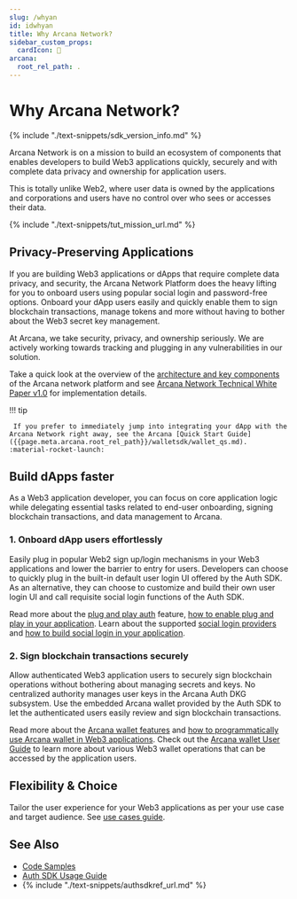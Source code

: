 ```yaml
---
slug: /whyan
id: idwhyan
title: Why Arcana Network?
sidebar_custom_props:
  cardIcon: 📝
arcana:
  root_rel_path: .
---
```


# Why Arcana Network?

{% include "./text-snippets/sdk_version_info.md" %}

Arcana Network is on a mission to build an ecosystem of components that enables developers to build Web3 applications quickly, securely and with complete data privacy and ownership for application users.

This is totally unlike Web2, where user data is owned by the applications and corporations and users have no control over who sees or accesses their data.

{% include "./text-snippets/tut_mission_url.md" %}

## Privacy-Preserving Applications

If you are building Web3 applications or dApps that require complete data privacy, and security, the Arcana Network Platform does the heavy lifting for you to onboard users using popular social login and password-free options. Onboard your dApp users easily and quickly enable them to sign blockchain transactions, manage tokens and more without having to bother about the Web3 secret key management.

At Arcana, we take security, privacy, and ownership seriously. We are actively working towards tracking and plugging in any vulnerabilities in our solution.

Take a quick look at the overview of the [architecture and key components]({{page.meta.arcana.root_rel_path}}/howitworks.md) of the Arcana network platform and see [Arcana Network Technical White Paper v1.0](https://www.notion.so/arcananetwork/Arcana-Technical-Docs-a1d7fd0d2970452586c693e4fee14d08) for implementation details.

!!! tip

     If you prefer to immediately jump into integrating your dApp with the Arcana Network right away, see the Arcana [Quick Start Guide]({{page.meta.arcana.root_rel_path}}/walletsdk/wallet_qs.md). :material-rocket-launch:

## Build dApps faster

As a Web3 application developer, you can focus on core application logic while delegating essential tasks related to end-user onboarding, signing blockchain transactions, and data management to Arcana.

### 1. Onboard dApp users effortlessly

Easily plug in popular Web2 sign up/login mechanisms in your Web3 applications and lower the barrier to entry for users. Developers can choose to quickly plug in the built-in default user login UI offered by the Auth SDK.  As an alternative, they can choose to customize and build their own user login UI and call requisite social login functions of the Auth SDK. 

Read more about the [plug and play auth]({{page.meta.arcana.root_rel_path}}/concepts/plugnplayauth.md) feature, [how to enable plug and play in your application]({{page.meta.arcana.root_rel_path}}/howto/onboard_users/wallet_plugnplay.md). Learn about the supported [social login providers]({{page.meta.arcana.root_rel_path}}/concepts/authtype/arcanaauth.md) and [how to build social login in your application]({{page.meta.arcana.root_rel_path}}/howto/onboard_users/build_social/index.md).

### 2. Sign blockchain transactions securely

Allow authenticated Web3 application users to securely sign blockchain operations without bothering about managing secrets and keys. No centralized authority manages user keys in the Arcana Auth DKG subsystem. Use the embedded Arcana wallet provided by the Auth SDK to let the authenticated users easily review and sign blockchain transactions. 

Read more about the [Arcana wallet features]({{page.meta.arcana.root_rel_path}}/concepts/anwallet/index.md) and [how to programmatically use Arcana wallet in Web3 applications]({{page.meta.arcana.root_rel_path}}/howto/arcana_wallet/index.md). Check out the [Arcana wallet User Guide]({{page.meta.arcana.root_rel_path}}/user_guides/wallet_ui/index.md) to learn more about various Web3 wallet operations that can be accessed by the application users.

## Flexibility & Choice

Tailor the user experience for your Web3 applications as per your use case and target audience. See [use cases guide]({{page.meta.arcana.root_rel_path}}/use_cases.md).

## See Also

* [Code Samples]({{page.meta.arcana.root_rel_path}}/tutorials/code_samples/index.md)
* [Auth SDK Usage Guide]({{page.meta.arcana.root_rel_path}}/walletsdk/wallet_usage.md)
* {% include "./text-snippets/authsdkref_url.md" %}
